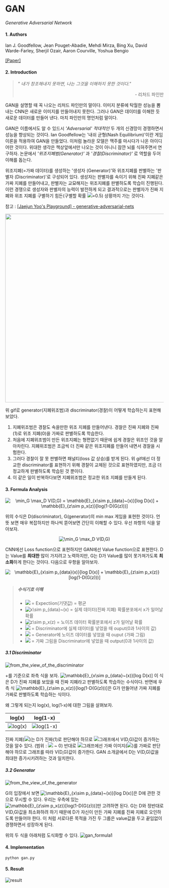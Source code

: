 

# GAN
*Generative Adversarial Network*
#### 1. Authors

Ian J. Goodfellow, Jean Pouget-Abadie, Mehdi Mirza, Bing Xu, David Warde-Farley, Sherjil Ozair, Aaron Courville, Yoshua Bengio

[[Paper]](https://arxiv.org/abs/1406.2661)


#### 2. Introduction

>*" 내가 창조해내지 못하면, 나는 그것을 이해하지 못한 것이다."*<div style="text-align: right">- 리처드 파인만</div>


GAN을 설명할 때 꼭 나오는 리처드 파인만의 말이다. 이미지 분류에 탁월한 성능을 뽐내는 CNN은 새로운 이미지를 만들어내지 못한다. 그러나 GAN은 데이터를 이해한 듯 새로운 데이터를 만들어 낸다. 마치 파인만의 명언처럼 말이다.

GAN은 이름에서도 알 수 있드시 *'Adversarial' 적대적인* 두 개의 신경망이 경쟁하면서 성능을 향상되는 것이다. Ian Goodfellow는 '내쉬 균형(Nash Equilibrium)'이란 게임이론을 적용하여 GAN을 만들었다. 이처럼 놀라운 모델은 맥주를 마시다가 나온 아이디어란 것이다. 위대한 생각은 책상앞에서만 나오는 것이 아니니 잠깐 뇌를 식혀주면서 연구하자. 논문에서 *'위조지폐범(Generator)'* 과 *'경찰(Discriminator)'* 로 역할을 두어 이해를 돕는다. 

위조지폐(=가짜 데이터)를 생성하는 '생성자 (Generator)'와 위조지폐를 판별하는 '판별자 (Discriminator)'로 구성되어 있다. 생성자는 판별자를 속이기 위해 진짜 지폐같은 가짜 지폐를 만들어내고, 판별자는 교묘해지는 위조지폐를 판별하도록 학습이 진행된다. 이런 경쟁으로 생성자와 판별자의 능력이 발전하게 되고 결과적으로는 판별자가 진짜 지폐와 위조 지폐를 구별하기 힘든(구별할 확률 <img src="https://latex.codecogs.com/svg.latex?\Large&space;$P_d$"/>=0.5) 상황까지 가는 것이다.

참고 : [[Jaejun Yoo's Playground] - generative-adversarial-nets](http://jaejunyoo.blogspot.com/2017/01/generative-adversarial-nets-1.html)

<p align="center">
<img src="image/new_gan_process.gif?raw=true" width="600px">
</p>

위 gif로 generator(지폐위조범)과 discriminator(경찰)이 어떻게 학습하는지 표현해보았다. 
1. 지폐위조범은 경찰도 속을만한 위조 지폐를 만들어낸다. 경찰은 진짜 지폐와 진짜(1)로 위조 지폐(0)을 가짜로 판별하도록 학습한다. 
2. 처음에 지폐위조범이 만든 위조지폐는 형편없기 때문에 쉽게 경찰은 위조인 것을 알아차린다. 지폐위조범은 조금씩 더 진짜 같은 위조지폐를 만들어 내면서 경찰을 시험한다. 
3. 그러다 경찰이 잘 못 판별하면 패널티(loss 값 상승)를 받게 된다. 위 gif에선 더 정교한 discriminator를 표현하기 위해 경찰이 교체된 것으로 표현하였지만, 조금 더 정교하게 판별하도록 학습된 것 뿐이다. 
4. 이 같은 일이 반복하다보면 지폐위조범은 정교한 위조 지폐를 만들게 된다.


#### 3. Formula Analysis
<p align="center">
<img src="https://latex.codecogs.com/svg.latex?\dpi{150}&space;\min_G&space;\max_D&space;V(D,G)&space;=&space;\mathbb{E}_{x\sim&space;p_{data}~(x)}[log&space;D(x)]&space;&plus;&space;\mathbb{E}_{z\sim&space;p_x(z)}[log(1-D(G(z)))]" title="\min_G \max_D V(D,G) = \mathbb{E}_{x\sim p_{data}~(x)}[log D(x)] + \mathbb{E}_{z\sim p_x(z)}[log(1-D(G(z)))]" />
</p>

위의 수식은 D(discriminator), G(generator)의 min max 게임을 표현한 것이다. 언뜻 보면 매우 복잡하지만 하나씩 뜯어보면 간단히 이해할 수 있다. 우선 좌항의 식을 알아보자.

<p align="center">
<img src="https://latex.codecogs.com/svg.latex?\dpi{150}&space;\min_G&space;\max_D&space;V(D,G)" title="\min_G \max_D V(D,G)" />
</p>

CNN에선 Loss function으로 표현하지만 GAN에선 Value function으로 표현한다. D는 Value를 **최대한** 많이 가지려고 노력하지만, G는 D가 Value를 많이 못가져가도록 **최소화**하게 한다는 것이다. 다음으로 우항을 알아보자.

<p align="center">
<img src="https://latex.codecogs.com/svg.latex?\dpi{150}&space;\mathbb{E}_{x\sim&space;p_{data}(x)}[log&space;D(x)]&space;&plus;&space;\mathbb{E}_{z\sim&space;p_x(z)}[log(1-D(G(z)))]" title="\mathbb{E}_{x\sim p_{data}(x)}[log D(x)] + \mathbb{E}_{z\sim p_x(z)}[log(1-D(G(z)))]" />
</p>

>##### **수식기호 이해**
>- <img src="https://latex.codecogs.com/svg.latex?\Large&space;$\mathbb{E}$"/> = Expectiion(기댓값) = 평균
>- <img src="https://latex.codecogs.com/svg.latex?\dpi{150}&space;x\sim&space;p_{data}~(x)" title="x\sim p_{data}~(x)" /> = 실제 데이터(진짜 지폐) 확률분포에서 x가 일어날 확률
>- <img src="https://latex.codecogs.com/svg.latex?\dpi{150}&space;z\sim&space;p_x(z)" title="z\sim p_x(z)" /> = 노이즈 데이터 확률분포에서 z가 일어날 확률
>- <img src="https://latex.codecogs.com/svg.latex?\Large&space;$D(x)$"/> = Discriminator에 실제 데이터를 넣었을 때 ouput(0과 1사이의 값)
>- <img src="https://latex.codecogs.com/svg.latex?\Large&space;$G(z)$"/> = Generator에 노이즈 데이터를 넣었을 때 ouput (가짜 그림)
>- <img src="https://latex.codecogs.com/svg.latex?\Large&space;$D(G(x))$"/> = 가짜 그림을 Discriminator에 넣었을 때 output(0과 1사이의 값)

##### 3.1 Discriminator
![from_the_view_of_the_discriminator](https://trello-attachments.s3.amazonaws.com/5bdbdb69221aa411080cfc37/5c2ca143b87c81663db19b92/d47a3aeaa48f6cf6310fbbed4f393878/gan2.png)

+를 기준으로 좌측 식을 보자. <img src="https://latex.codecogs.com/svg.latex?\dpi{150}&space;\mathbb{E}_{x\sim&space;p_{data}~(x)}[log&space;D(x)]" title="\mathbb{E}_{x\sim p_{data}~(x)}[log D(x)]" /> 이 식은 D가 진짜 지폐를 보았을 때 진짜 지폐라고 판별하도록 학습하는 수식이다. 반면에 우측 식 <img src="https://latex.codecogs.com/svg.latex?\dpi{150}&space;\mathbb{E}_{z\sim&space;p_x(z)}[log(1-D(G(z)))]" title="\mathbb{E}_{z\sim p_x(z)}[log(1-D(G(z)))]" />은 G가 만들어낸 가짜 지폐를 가짜로 판별하도록 학습하는 식이다. 

왜 그렇게 되는지 log(x), log(1-x)에 대한 그림을 살펴보자.

log(x) | log(1-x)
--- | ---
![log(x)](https://trello-attachments.s3.amazonaws.com/5bdbdb69221aa411080cfc37/5c2ca143b87c81663db19b92/3374ff4dc402b5ca5ca0da88232e0fcf/log(x).png) | ![log(1-x)](https://trello-attachments.s3.amazonaws.com/5bdbdb69221aa411080cfc37/5c2ca143b87c81663db19b92/c127c2ad52066fc570b3d486af509c38/log(1-x).png)

진짜 지폐(<img src="https://latex.codecogs.com/svg.latex?\Large&space;$x$"/>)는 D가 진짜(1)로 판단해야 하므로 <img src="https://latex.codecogs.com/svg.latex?\Large&space;$log(x)$"/>그래프에서 V(D,G)값이 증가하는 것을 알수 있다. (범위 : <img src="https://latex.codecogs.com/svg.latex?\Large&space;$-\infty$"/> ~ 0) 반대로 <img src="https://latex.codecogs.com/svg.latex?\Large&space;$log(1-x)$"/>그래프에선 가짜 이미지(<img src="https://latex.codecogs.com/svg.latex?\Large&space;$D(G(z))$"/>)를 가짜로 판단해야 하므로 그래프를 따라 V(D,G)값이 증가한다. GAN 소개글에서 D는 V(D,G)값을 최대한 증가시키려하는 것과 일치한다.


##### 3.2 Generator
![from_the_view_of_the_generator](https://trello-attachments.s3.amazonaws.com/5bdbdb69221aa411080cfc37/5c2ca143b87c81663db19b92/852e52f7d07f6a907932d68dc2c6d648/gan3.png)

G의 입장에서 보면 <img src="https://latex.codecogs.com/svg.latex?\dpi{150}&space;\mathbb{E}_{x\sim&space;p_{data}~(x)}[log&space;D(x)]" title="\mathbb{E}_{x\sim p_{data}~(x)}[log D(x)]" />은 D에 관한 것으로 무시할 수 있다. 우리는 우측에 있는  <img src="https://latex.codecogs.com/svg.latex?\dpi{150}&space;\mathbb{E}_{z\sim&space;p_x(z)}[log(1-D(G(z)))]" title="\mathbb{E}_{z\sim p_x(z)}[log(1-D(G(z)))]" />만 고려하면 된다. G는 D와 정반대로 V(D,G)값을 최소화하려 하기 때문에 D가 자신이 만든 가짜 지폐를 진짜 지폐로 오인하도록 만들어야 한다. 이 처럼 서로다른 목적을 가진 두 그룹은 value값을 두고 끝임없이 경쟁하면서 성장하게 된다.


위의 두 식을 아래처럼 도식화할 수 있다.
![gan_formula1](https://trello-attachments.s3.amazonaws.com/5bdbdb69221aa411080cfc37/5c2ca143b87c81663db19b92/3f65251a4179887aa7ea2cbba79cfc8c/gan1.png)


#### 4. Implementation

    python gan.py


#### 5. Result
![result](https://trello-attachments.s3.amazonaws.com/5bdbdb69221aa411080cfc37/5c2ca143b87c81663db19b92/6bf3f6b9e80e3b46f664c7564c16ef6a/gan.gif)
